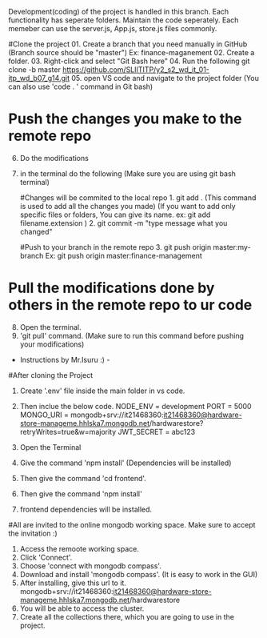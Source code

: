 Development(coding) of the project is handled in this branch.
Each functionality has seperate folders. Maintain the code seperately.
Each memeber can use the server.js, App.js, store.js files commonly.

#Clone the project 01. Create a branch that you need manually in GitHub (Branch source should be "master")
Ex: finance-maganement 02. Create a folder. 03. Right-click and select "Git Bash here" 04. Run the following
git clone -b master https://github.com/SLIITITP/y2_s2_wd_it_01-itp_wd_b07_g14.git 05. open VS code and navigate to the project folder
(You can also use 'code . ' command in Git bash)

# Push the changes you make to the remote repo

6.  Do the modifications
7.  in the terminal do the following (Make sure you are using git bash terminal)

    #Changes will be commited to the local repo 1. git add . (This command is used to add all the changes you made)
    (If you want to add only specific files or folders, You can give its name.
    ex: git add filename.extension ) 2. git commit -m "type message what you changed"

    #Push to your branch in the remote repo 3. git push origin master:my-branch
    Ex: git push origin master:finance-management

# Pull the modifications done by others in the remote repo to ur code

8.  Open the terminal.
9.  'git pull' command. (Make sure to run this command before pushing your modifications)

- Instructions by Mr.Isuru :) -

#After cloning the Project

1.  Create '.env' file inside the main folder in vs code.
2.  Then inclue the below code.
    NODE_ENV = development
    PORT = 5000
    MONGO_URI = mongodb+srv://it21468360:it21468360@hardware-store-manageme.hhlska7.mongodb.net/hardwarestore?retryWrites=true&w=majority
    JWT_SECRET = abc123

3.  Open the Terminal
4.  Give the command 'npm install'
    (Dependencies will be installed)
5.  Then give the command 'cd frontend'.
6.  Then give the command 'npm install'
7.  frontend dependencies will be installed.

#All are invited to the online mongodb working space. Make sure to accept the invitation :)

1. Access the remoote working space.
2. Click 'Connect'.
3. Choose 'connect with mongodb compass'.
4. Download and install 'mongodb compass'. (It is easy to work in the GUI)
5. After installing, give this url to it. mongodb+srv://it21468360:it21468360@hardware-store-manageme.hhlska7.mongodb.net/hardwarestore
6. You will be able to access the cluster.
7. Create all the collections there, which you are going to use in the project.
